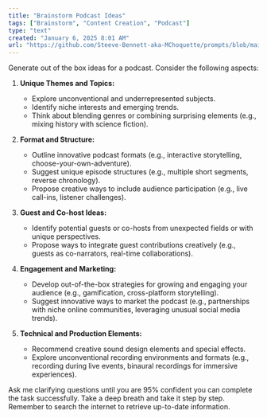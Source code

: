 ```yaml
---
title: "Brainstorm Podcast Ideas"
tags: ["Brainstorm", "Content Creation", "Podcast"]
type: "text"
created: "January 6, 2025 8:01 AM"
url: "https://github.com/Steeve-Bennett-aka-MChoquette/prompts/blob/main/brainstorm_podcast_ideas.md"
---
```


Generate out of the box ideas for a podcast. Consider the following aspects:

1. **Unique Themes and Topics:**
   - Explore unconventional and underrepresented subjects.
   - Identify niche interests and emerging trends.
   - Think about blending genres or combining surprising elements (e.g., mixing history with science fiction).

2. **Format and Structure:**
   - Outline innovative podcast formats (e.g., interactive storytelling, choose-your-own-adventure).
   - Suggest unique episode structures (e.g., multiple short segments, reverse chronology).
   - Propose creative ways to include audience participation (e.g., live call-ins, listener challenges).

3. **Guest and Co-host Ideas:**
   - Identify potential guests or co-hosts from unexpected fields or with unique perspectives.
   - Propose ways to integrate guest contributions creatively (e.g., guests as co-narrators, real-time collaborations).

4. **Engagement and Marketing:**
   - Develop out-of-the-box strategies for growing and engaging your audience (e.g., gamification, cross-platform storytelling).
   - Suggest innovative ways to market the podcast (e.g., partnerships with niche online communities, leveraging unusual social media trends).

5. **Technical and Production Elements:**
   - Recommend creative sound design elements and special effects.
   - Explore unconventional recording environments and formats (e.g., recording during live events, binaural recordings for immersive experiences).

Ask me clarifying questions until you are 95% confident you can complete the task successfully. Take a deep breath and take it step by step. Remember to search the internet to retrieve up-to-date information.